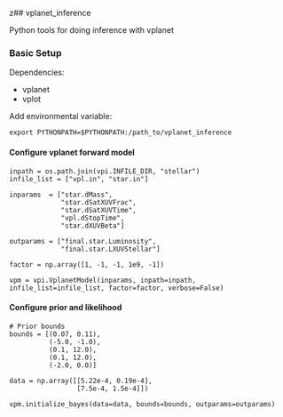 z## vplanet_inference

Python tools for doing inference with vplanet

### Basic Setup

Dependencies:
- vplanet
- vplot

Add environmental variable:
```
export PYTHONPATH=$PYTHONPATH:/path_to/vplanet_inference
```

#### Configure vplanet forward model

```
inpath = os.path.join(vpi.INFILE_DIR, "stellar")
infile_list = ["vpl.in", "star.in"]

inparams  = ["star.dMass", 
             "star.dSatXUVFrac",
             "star.dSatXUVTime",
             "vpl.dStopTime",
             "star.dXUVBeta"]

outparams = ["final.star.Luminosity",
             "final.star.LXUVStellar"]

factor = np.array([1, -1, -1, 1e9, -1])

vpm = vpi.VplanetModel(inparams, inpath=inpath, infile_list=infile_list, factor=factor, verbose=False)
```

#### Configure prior and likelihood

```
# Prior bounds
bounds = [(0.07, 0.11),        
          (-5.0, -1.0),
          (0.1, 12.0),
          (0.1, 12.0),
          (-2.0, 0.0)]

data = np.array([[5.22e-4, 0.19e-4],
                 [7.5e-4, 1.5e-4]])

vpm.initialize_bayes(data=data, bounds=bounds, outparams=outparams)
```